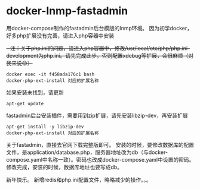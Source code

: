 # docker-lnmp-fastadmin
用docker-compose制作的fastadmin后台模版的lnmp环境。
因为初学docker，好多php扩展没有完善，请进入php容器中安装

~~- 注：关于php.ini的问题，请进入php容器中，修改/usr/local/etc/php/php.ini-development为php.ini。请先完成此步。否则配置xdebug等扩展，会很麻烦（对我来说😊）~~
```
docker exec -it f458ada176c1 bash
docker-php-ext-install 对应的扩展名称
```
如果安装未找到，请更新
```
apt-get update
```
fastadmin后台安装插件，需要用到zip扩展，请先安装libzip-dev，再安装扩展
```
apt-get install -y libzip-dev
docker-php-ext-install 对应的扩展名称
```
关于fastadmin，直接去官网下载完整版即可。
安装的时候，要修改数据库的配置文件，是application/database.php，服务器地址改为db（与docker-compose.yaml中名称一致）。密码也改成docker-compose.yaml中设置的密码。
修改完成，安装的时候，数据库地址也要写成db。

新年快乐。
新增redis和php.ini配置文件，略略减少的操作。。。
